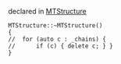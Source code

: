 
declared in [MTStructure](MTStructure.hpp.md)

~~~ { .cpp }
MTStructure::~MTStructure()
{
//	for (auto c : _chains) {
//		if (c) { delete c; } }
}
~~~

